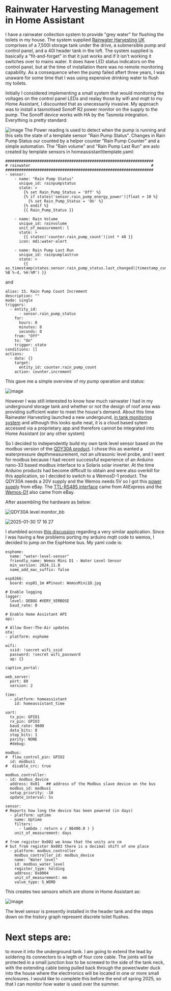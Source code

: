 # Rainwater Harvesting Management in Home Assistant

I have a rainwater collection system to provide "grey water" for flushing the toilets in my house.
The system supplied [Rainwater Harvesting UK](https://www.rainwaterharvesting.co.uk/rainwater-harvesting-gravity-feed-systems/) comprises of a 7,500l storage tank under the drive, a submersible pump and control panel, and a 40l header tank in the loft. The system supplied is basically a "fit-and-forget" in that it just works and if it isn't working it switches over to mains water. It does have LED status indicators on the control panel, but at the time of installation there was no remote monitoring capability. As a consequence when the pump failed aftert three years, I was unaware for some time that I was using expensive drinking water to flush my toilets.

Initially I considered implementing a small system that would monitoring the voltages on the control panel LEDs and realay those by wifi and mqtt to my Home Assistant, I discounted that as unecessarily invasive. My approach was to install a tasmotised Sonoff R2 power monitor on the supply to the pump. The Sonoff device works with HA by the Tasmota integration. Everything is pretty standard:

![image](https://github.com/user-attachments/assets/2f1de149-dd33-417e-b867-51ffc1ef204d)
The Power reading is used to detect when the pump is running and this sets the state of a template sensor "Rain Pump Status".  Changes in Rain Pump Status our counted by a helper counter "Rain Pump Counter" and a simple automation. The "Rain volume" and "Rain Pump Last Run" are aslo created by template sensors in homeassistant\template.yaml:
```
#################################################################
# rainwater                                                     #
#################################################################
- sensor:
    - name: "Rain Pump Status"
      unique_id: rainpumpstatus
      state: >
        {% set Rain_Pump_Status = 'Off' %}
        {% if states('sensor.rain_pump_energy_power')|float > 10 %}
          {% set Rain_Pump_Status = 'On' %}
        {% endif %}
        {{ Rain_Pump_Status }}

    - name: Rain Volume
      unique_id: rainvolume
      unit_of_measurement: l
      state: >
        {{ states('counter.rain_pump_count')|int * 40 }}
      icon: mdi:water-alert

    - name: Rain Pump Last Run
      unique_id: rainpumplastrun
      state: >
        {{ as_timestamp(states.sensor.rain_pump_status.last_changed)|timestamp_custom('%A %B %-d, %H:%M') }}
```
and
```
alias: 15. Rain Pump Count Increment
description: ""
mode: single
triggers:
  - entity_id:
      - sensor.rain_pump_status
    for:
      hours: 0
      minutes: 0
      seconds: 0
    from: "Off"
    to: "On"
    trigger: state
conditions: []
actions:
  - data: {}
    target:
      entity_id: counter.rain_pump_count
    action: counter.increment
```

This gave me a simple overview of my pump operation and status:

![image](https://github.com/user-attachments/assets/996b4e93-9c18-4a41-9cc9-92a99cc6c94b)

However I was still interested to know how much rainwater I had in my underground storage tank and whether or not the design of roof area was providing sufficient water to meet the house's demand.
About this time Rainwater Harvesting launched a new undergound, [in tank monitoring system](https://www.rainwaterharvesting.co.uk/product/rain-acculevel-level-sensor-for-f-line-tanks/) and although this looks quite neat, it is a cloud based sytem accessed via a proprietary app and therefore cannot be integrated into Home Assistant (or any other system)

So I decided to independently build my own tank level sensor based on the modbus version of the [QDY30A product](https://a.aliexpress.com/_EjQJvbW).
I chose this as wanted a waterpressure depthmeasurement, not an ultrasonic level probe, and I went for modbus because I had recent successful experience of an Arduino nano-33 based modbus interface to a Solaris solar inverter.
At the time Arduino products had become difficult to obtain and were also overkill for this application, so I decided to switch to a WemosD-1 product.
The QDY30A needs a 20V supply and the Wemos needs 5V so I got this [power supply](https://www.ebay.co.uk/itm/295877465206?var=594084681451) from eBay.
The [TTL-RS485 interface](https://a.aliexpress.com/_EHIAcRK) came from AliExpress and the [Wemos-D1](https://www.ebay.co.uk/itm/363891216533) also came from eBay.

After assembling the hardware as below: 

![QDY30A level monitor_bb](https://github.com/user-attachments/assets/a1b994a4-3a81-4181-8b0d-a5d6919e8bb6)

![2025-01-30 17 16 27](https://github.com/user-attachments/assets/b723df25-0618-4a86-b751-4bb50e795e4c)


I stumbled across [this discussion](https://community.home-assistant.io/t/water-level-sensor-qdy30a-modbus-rs485-with-esp32-s2-mini/698712/4) regarding a very similar application.
Since I was having a few problems porting my arduino mqtt code to wemos, I decided to jump on the EspHome bus.
My yaml code is:
```
esphome:
  name: "water-level-sensor"
  friendly_name: Wemos Mini D1 - Water Level Sensor
  min_version: 2024.11.0
  name_add_mac_suffix: false

esp8266:
  board: esp01_1m #Pinout: WemosMini1D.jpg

# Enable logging  
logger:
  level: DEBUG #VERY_VERBOSE
  baud_rate: 0

# Enable Home Assistant API
api:

# Allow Over-The-Air updates
ota:
- platform: esphome

wifi:
  ssid: !secret wifi_ssid
  password: !secret wifi_password
  ap: {}

captive_portal:

web_server:
  port: 80
  version: 2

time:
  - platform: homeassistant
    id: homeassistant_time

uart:
  tx_pin: GPIO1
  rx_pin: GPIO3
  baud_rate: 9600
  data_bits: 8
  stop_bits: 1
  parity: NONE
  #debug:

modbus:
#  flow_control_pin: GPIO2
  id: modbus1
#  disable_crc: true

modbus_controller:
- id: modbus_device
  address: 0x01   ## address of the Modbus slave device on the bus
  modbus_id: modbus1
  setup_priority: -10
  update_interval: 5s

sensor:
# Reports how long the device has been powered (in days)
  - platform: uptime
    name: Uptime
    filters:
      - lambda : return x / 86400.0 ) }
    unit_of_measurement: days
 
# from register 0x002 we know that the units are cm
# but from register 0x003 there is a decimal shift of one place 
  - platform: modbus_controller
    modbus_controller_id: modbus_device
    name: "Water level"
    id: modbus_water_level
    register_type: holding
    address: 0x0004
    unit_of_measurement: mm
    value_type: S_WORD
```
This creates two sensors which are shone in Home Assistant as:

![image](https://github.com/user-attachments/assets/0c1adee1-340c-4464-98e8-3765311c9c77)

The level sensor is presently installed in the header tank and the steps down on the history graph represent discrete toilet flushes.

# Next steps are:
to move it into the underground tank. I am going to extend the lead by soldering its connectors to a legth of four core cable.
The joints will be protected in a small junction box to be screwed to the side of the tank neck, with the extending cable being pulled back through the power/water duck into the house where the electrronics will be located in one or more small enclosures.
I would like to complete this before the end of spring 2025, so that I can monitor how water is used over the summer.
